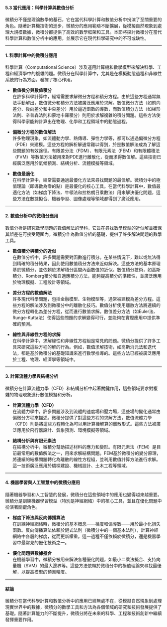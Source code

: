 #### 5.3 當代應用：科學計算與數值分析

微積分不僅是理論數學的基石，它在當代科學計算和數值分析中扮演了至關重要的角色。隨著計算機技術的進步，微積分的應用範疇不斷擴展，從模擬自然現象到處理大規模數據，微積分都提供了高效的數學框架和工具。本節將探討微積分在當代科學計算和數值分析中的應用，並展示它在現代科學研究中的不可或缺性。

---

#### **1. 科學計算中的微積分應用**

科學計算（Computational Science）涉及運用計算機和數學模型來解決科學、工程和經濟學中的複雜問題。微積分在科學計算中，尤其是在模擬動態過程和非線性系統的行為方面，發揮了核心作用。

- **數值微分與數值積分**  
  在許多科學計算中，經常需要求解微分方程和積分方程。由於這些方程通常無法手動解出，數值微分和積分方法被廣泛應用於求解。數值微分方法（如前向差分、後向差分和中央差分）用於逼近函數的導數，而數值積分方法（如梯形法則、辛普森法則和蒙地卡羅積分）則用於求解複雜的積分問題。這些方法使得科學家能夠計算出在物理、化學和工程領域中的動態過程。

- **偏微分方程的數值解法**  
  許多物理現象，如流體動力學、熱傳導、彈性力學等，都可以通過偏微分方程（PDE）來建模。這些方程的解析解通常難以得到，於是數值解法成為了解這些問題的有效途徑。有限差分法（FDM）、有限元素法（FEM）和有限體積法（FVM）等數值方法被用來對PDE進行離散化，從而求得數值解。這些技術已經廣泛應用於氣候預測、結構分析、流體模擬等領域。

- **數值最適化**  
  在科學計算中，經常需要通過最優化方法來尋找問題的最佳解。微積分中的極值理論（即導數為零的點）是最優化的核心工具。在當代科學計算中，數值最適化方法（如梯度下降法、牛頓法和拉格朗日乘數法）用來解決優化問題，這些方法在數據擬合、機器學習、圖像處理等領域都得到了廣泛應用。

---

#### **2. 數值分析中的微積分應用**

數值分析是研究數學問題的數值解法的學科，它旨在尋找數學模型的近似解並確保其誤差在可接受範圍內。微積分作為數值分析的基礎，提供了許多解決問題的數學工具。

- **數值積分與積分的近似**  
  在數值分析中，許多問題需要對函數進行積分。在某些情況下，難以或無法得到精確的積分結果，因此使用數值積分方法來近似解決。這些方法的基本原理基於微積分，並依賴於求解積分區間內函數值的近似。數值積分技術，如高斯積分、Romberg積分和自適應積分方法，能夠提高積分的準確性，並廣泛應用於物理模擬、工程設計等領域。

- **差分方程的數值解法**  
  許多現代科學問題，包括金融模型、生物模型等，通常被建模為差分方程。這些方程的解法涉及到微積分中的離散化技巧。數值分析使用離散方法將連續的微分方程轉化為差分方程，從而進行數值求解。數值差分方法（如Euler法、Runge-Kutta法）使得這些問題的求解變得可行，並能夠在實際應用中提供準確的預測。

- **線性與非線性方程的求解**  
  在科學計算中，求解線性和非線性方程組是常見的問題。微積分提供了許多工具來研究這些方程的解的行為。例如，數值求解技術，如高斯消元法和迭代法，都是基於微積分的基礎知識來進行數學推導的。這些方法已經被廣泛應用於工程、物理、經濟學等領域中。

---

#### **3. 計算流體力學與結構分析**

微積分在計算流體力學（CFD）和結構分析中起著關鍵作用，這些領域要求對複雜的物理現象進行數值模擬和分析。

- **計算流體力學（CFD）**  
  在流體力學中，許多問題涉及到流體的速度場和壓力場，這些場的變化通常由偏微分方程來描述。微積分提供了對這些方程的求解方法，數值流體力學（CFD）則是將這些方程轉化為可以用計算機解算的離散形式。這些方法被廣泛應用於飛行器設計、氣象預測、環境模擬等領域。

- **結構分析與有限元素法**  
  在結構分析中，微積分幫助描述材料的應力和變形。有限元素法（FEM）是目前最常用的數值解法之一，用來求解結構問題。FEM基於微積分的變分原理，將連續的結構問題轉化為離散的線性方程組，並利用數值計算方法進行求解。這一技術廣泛應用於橋樑建設、機械設計、土木工程等領域。

---

#### **4. 機器學習與人工智慧中的微積分應用**

隨著機器學習和人工智慧的發展，微積分在這些領域中的應用也變得越來越重要。微積分是訓練機器學習模型（特別是神經網絡）中的核心工具，並且在優化問題中扮演著關鍵角色。

- **梯度下降法與反向傳播算法**  
  在訓練神經網絡時，微積分的基本概念——梯度和偏導數——用於最小化損失函數。反向傳播算法依賴於鏈式法則（微積分中的一個基本法則），計算神經網絡中各層的梯度，從而更新權重。這一過程不僅依賴於微積分，還是機器學習中最常見的優化技術之一。

- **優化問題與數據擬合**  
  在機器學習中，微積分被用來解決各種優化問題，如最小二乘法擬合、支持向量機（SVM）的最大邊界等。這些方法依賴於微積分中的極值理論來尋找最優解，以提高模型的預測精度。

---

#### **結論**

微積分在當代科學計算和數值分析中的應用已經無處不在，從模擬自然現象到處理現實世界中的數據，微積分的數學工具和方法為各個領域的研究和技術發展提供了基礎。隨著計算能力的不斷提升，微積分將在未來的科學、工程和技術創新中繼續發揮重要作用。